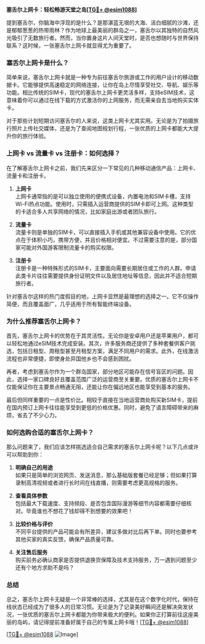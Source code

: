 **塞舌尔上网卡：轻松畅游天堂之岛[[TG💪+ @esim1088](https://t.me/s/esim1088)]**

提到塞舌尔，你脑海中浮现的是什么？是那湛蓝无垠的大海、洁白细腻的沙滩，还是郁郁葱葱的热带雨林？作为地球上最美丽的群岛之一，塞舌尔以其独特的自然风光吸引了无数旅行者。然而，当你置身这片人间天堂时，是否也想随时与世界保持联系？这时候，一张塞舌尔上网卡就显得尤为重要了。

### 塞舌尔上网卡是什么？

简单来说，塞舌尔上网卡就是一种专为前往塞舌尔旅游或工作的用户设计的移动数据卡。它能够提供高速稳定的网络连接，让你在岛上尽情享受社交、导航、娱乐等功能。相比传统的SIM卡，现代的塞舌尔上网卡更灵活多样，支持eSIM技术，这意味着你可以通过在线下载的方式激活你的上网服务，而无需亲自去当地购买实体卡。

对于那些计划短期访问塞舌尔的人来说，这类上网卡尤其实用。无论是为了拍摄旅行照片上传社交媒体，还是为了查阅地图规划行程，一张优质的上网卡都能大大提升你的旅行体验。

### 上网卡 vs 流量卡 vs 注册卡：如何选择？

在了解塞舌尔上网卡之前，我们先来区分一下常见的几种移动通信产品：上网卡、流量卡和注册卡。

1. **上网卡**  
   上网卡通常指的是可以独立使用的便携式设备，内置电池和SIM卡槽，支持Wi-Fi热点功能。使用时，只需插入运营商提供的SIM卡即可上网。这种类型的卡适合多人共享网络的情况，比如家庭出游或者团队旅行。

2. **流量卡**  
   流量卡则是单独的SIM卡，可以直接插入手机或其他兼容设备中使用。它的优点在于体积小巧，携带方便，并且价格相对便宜。不过需要注意的是，部分国家可能对外国游客限制流量卡的购买权限。

3. **注册卡**  
   注册卡是一种特殊形式的SIM卡，主要面向需要长期居住或工作的人群。申请此类卡片往往需要提供身份证明文件以及居住地址等信息，因此并不适合短期旅行者。

针对塞舌尔这样的热门度假目的地，上网卡显然是最理想的选择之一。它不仅操作简便，而且覆盖面广，几乎适用于所有智能终端设备。

### 为什么推荐塞舌尔上网卡？

首先，塞舌尔上网卡的优势在于其灵活性。无论你是安卓用户还是苹果用户，都可以轻松地通过eSIM技术完成安装。其次，许多服务商还提供了多种套餐供客户挑选，包括日租型、周租型甚至月租型方案，满足不同用户的需求。此外，在线激活流程也非常便捷，即使身处异国他乡也不会感到困扰。

再者，考虑到塞舌尔作为一个群岛国家，部分地区可能存在信号盲区的问题。因此，选择一家口碑良好且覆盖范围广泛的运营商至关重要。优质的塞舌尔上网卡不仅能保证你在主要景点畅通无阻，还能让你在偏远地区也能享受到基本的服务。

最后但同样重要的一点是性价比。相较于直接在当地运营商处购买新SIM卡，提前在国内预订上网卡往往能享受到更低的价格优惠。同时，避免了语言障碍带来的麻烦，省去了不少心力。

### 如何选购合适的塞舌尔上网卡？

那么问题来了，我们应该怎样挑选适合自己需求的塞舌尔上网卡呢？以下几点或许可以帮助到你：

1. **明确自己的用途**  
   如果只是简单的浏览网页、发送消息，那么基础版套餐已经足够；但如果打算录制高清视频或者进行长时间在线直播，则需要考虑更高规格的服务。

2. **查看具体参数**  
   包括最大下载速度、支持频段、是否包含国际漫游等细节内容都需要仔细核对。毕竟谁也不想花了钱却得不到想要的效果吧！

3. **比较价格与评价**  
   不同平台提供的产品可能会有所差异，建议多做对比后再下单。同时也要参考其他买家的真实反馈，确保产品质量可靠。

4. **关注售后服务**  
   购买前务必确认商家是否提供退换货保障及技术支持服务，万一遇到问题至少还有个地方求助不是吗？

### 总结

总之，塞舌尔上网卡无疑是一个非常棒的选择，尤其是在这个数字化时代，保持在线状态已经成为了很多人的日常习惯。无论是为了记录美好瞬间还是解决突发状况，一张优质的塞舌尔上网卡都能为你带来极大的便利。如果你正打算前往这座美丽的岛屿，请记得提前准备好属于自己的专属上网卡哦！[[TG💪+ @esim1088](https://t.me/s/esim1088)]

[[TG💪+ @esim1088](https://t.me/s/esim1088) ![Image](https://i.postimg.cc/4NQfJmqS/Snipaste-2025-05-13-00-14-12.png)]